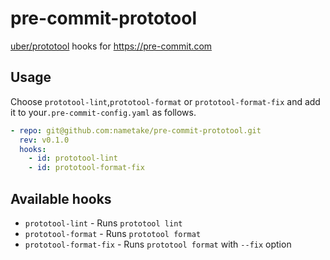 pre-commit-prototool
====================

[uber/prototool](https://github.com/uber/prototool) hooks for https://pre-commit.com

Usage
-----

Choose `prototool-lint`,`prototool-format` or `prototool-format-fix` and add it to your`.pre-commit-config.yaml` as follows.

```yaml
- repo: git@github.com:nametake/pre-commit-prototool.git
  rev: v0.1.0
  hooks:
    - id: prototool-lint
    - id: prototool-format-fix
```

Available hooks
---------------

-	`prototool-lint` - Runs `prototool lint`
-	`prototool-format` - Runs `prototool format`
-	`prototool-format-fix` - Runs `prototool format` with `--fix` option
